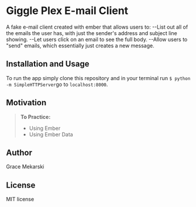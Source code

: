 Giggle Plex E-mail Client
==============

A fake e-mail client created with ember that allows users to:
  --List out all of the emails the user has, with just the sender's address and subject line showing.
  --Let users click on an email to see the full body.
  --Allow users to "send" emails, which essentially just creates a new message.

Installation and Usage
------------
To run the app simply clone this repository and in your terminal run
`$ python -m SimpleHTTPServer`go to `localhost:8000`.

Motivation
--------
> **To Practice:**
>- Using Ember
>- Using Ember Data

Author
------

Grace Mekarski

License
-------

MIT license
